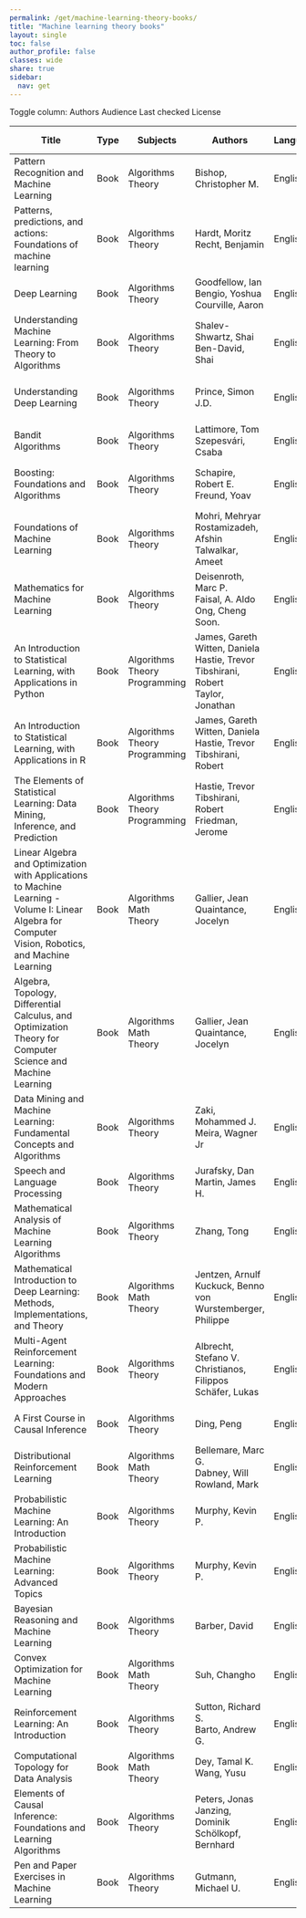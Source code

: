 ```yaml
---
permalink: /get/machine-learning-theory-books/
title: "Machine learning theory books"
layout: single
toc: false
author_profile: false
classes: wide
share: true
sidebar:
  nav: get
---
```


<div class="table_cols_toggles">
Toggle column: <a class="toggle-vis btn btn--danger" data-column="3">Authors</a> <a class="toggle-vis btn btn--danger" data-column="5">Audience</a> <a class="toggle-vis btn btn--danger" data-column="8">Last checked</a> <a class="toggle-vis btn btn--danger" data-column="9">License</a>
</div>
<table class="display" style="width:100%">
<thead>
<tr>
    <th>Title</th>
    <th>Type</th>
    <th>Subjects</th>
    <th>Authors</th>
    <th>Language</th>
    <th>Audience</th>
    <th>Reviews</th>
    <th>URLs</th>
    <th>Last checked</th>
    <th>License</th>
</tr>
</thead>
<tbody>
<tr>
    <td>Pattern Recognition and Machine Learning</td>
    <td>Book</td>
    <td>Algorithms<br>Theory</td>
    <td>Bishop, Christopher M.</td>
    <td>English</td>
    <td>Undergrad</td>
    <td><a class="btn btn--success" href="https://cfknow.github.io/review/Pattern-Recognition-and-Machine-Learning/" target="_blank">2023-11</a></td>
    <td><a href="https://www.microsoft.com/en-us/research/uploads/prod/2006/01/Bishop-Pattern-Recognition-and-Machine-Learning-2006.pdf" target="_blank" class="btn btn--primary">PDF</a><br><a href="https://www.microsoft.com/en-us/research/people/cmbishop/prml-book/" target="_blank" class="btn btn--warning">Site</a></td>
    <td>2023-11-11</td>
    <td></td>
</tr>
<tr>
    <td>Patterns, predictions, and actions: Foundations of machine learning</td>
    <td>Book</td>
    <td>Algorithms<br>Theory</td>
    <td>Hardt, Moritz<br>Recht, Benjamin</td>
    <td>English</td>
    <td>Undergrad</td>
    <td></td>
    <td><a href="https://mlstory.org/pdf/patterns.pdf" target="_blank" class="btn btn--primary">PDF</a><br><a href="https://mlstory.org/" target="_blank" class="btn btn--warning">Site</a></td>
    <td>2023-11-11</td>
    <td>CC BY-NC-ND 4.0 DEED</td>
</tr>
<tr>
    <td>Deep Learning</td>
    <td>Book</td>
    <td>Algorithms<br>Theory</td>
    <td>Goodfellow, Ian<br>Bengio, Yoshua<br>Courville, Aaron</td>
    <td>English</td>
    <td>Undergrad</td>
    <td></td>
    <td><a href="https://www.deeplearningbook.org/" target="_blank" class="btn btn--warning">Site</a></td>
    <td>2023-11-11</td>
    <td></td>
</tr>
<tr>
    <td>Understanding Machine Learning: From Theory to Algorithms</td>
    <td>Book</td>
    <td>Algorithms<br>Theory</td>
    <td>Shalev-Shwartz, Shai<br>Ben-David, Shai</td>
    <td>English</td>
    <td>Undergrad</td>
    <td></td>
    <td><a href = "https://www.cs.huji.ac.il/~shais/UnderstandingMachineLearning/understanding-machine-learning-theory-algorithms.pdf" target = "_blank"  class="btn btn--primary">PDF</a><br><a href = "https://www.cs.huji.ac.il/~shais/UnderstandingMachineLearning/" target = "_blank" class="btn btn--warning">Site</a></td>
    <td>2023-11-11</td>
    <td>Personal use</td>
</tr>
<tr>
    <td>Understanding Deep Learning</td>
    <td>Book</td>
    <td>Algorithms<br>Theory</td>
    <td>Prince, Simon J.D.</td>
    <td>English</td>
    <td>Undergrad</td>
    <td></td>
    <td><a href = "https://github.com/udlbook/udlbook/releases/download/v1.15/UnderstandingDeepLearning_23_10_23_C.pdf" target = "_blank"  class="btn btn--primary">PDF</a><br><a href = "https://udlbook.github.io/udlbook/" target = "_blank" class="btn btn--warning">Site</a></td>
    <td>2023-11-11</td>
    <td>CC BY-NC-ND 4.0 DEED</td>
</tr>
<tr>
    <td>Bandit Algorithms</td>
    <td>Book</td>
    <td>Algorithms<br>Theory</td>
    <td>Lattimore, Tom<br>Szepesvári, Csaba</td>
    <td>English</td>
    <td>Grad</td>
    <td></td>
    <td><a href = "https://tor-lattimore.com/downloads/book/book.pdf" target = "_blank"  class="btn btn--primary">PDF</a><br><a href = "https://tor-lattimore.com/downloads/book/solutions.pdf" target = "_blank"  class="btn btn--primary">Res</a></td>
    <td>2023-11-11</td>
    <td></td>
</tr>
<tr>
    <td>Boosting: Foundations and Algorithms</td>
    <td>Book</td>
    <td>Algorithms<br>Theory</td>
    <td>Schapire, Robert E.<br>Freund, Yoav</td>
    <td>English</td>
    <td>Grad</td>
    <td></td>
    <td><a href = "https://direct.mit.edu/books/book-pdf/2091763/book_9780262301183.pdf" target = "_blank"  class="btn btn--primary">PDF</a><br><a href = "https://doi.org/10.7551/mitpress/8291.001.0001" target = "_blank" class="btn btn--warning">Site</a></td>
    <td>2023-11-11</td>
    <td>CC BY-NC-ND 4.0 DEED</td>
</tr>
<tr>
    <td>Foundations of Machine Learning</td>
    <td>Book</td>
    <td>Algorithms<br>Theory</td>
    <td>Mohri, Mehryar<br>Rostamizadeh, Afshin<br>Talwalkar, Ameet</td>
    <td>English</td>
    <td>Grad</td>
    <td></td>
    <td><a href = "https://www.dropbox.com/s/38p0j6ds5q9c8oe/10290.pdf?dl=1" target = "_blank"  class="btn btn--primary">PDF</a><br><a href = "https://mitpress.ublish.com/ebook/foundations-of-machine-learning--2-preview/7093/Cover" target = "_blank" class="btn btn--primary">HTML</a><br><a href = "https://cs.nyu.edu/~mohri/mlbook/errata_ed2_p1.html" target = "_blank" class="btn btn--primary">Errata</a></td>
    <td>2023-11-11</td>
    <td>CC BY-NC-ND 4.0 DEED</td>
</tr>
<tr>
    <td>Mathematics for Machine Learning</td>
    <td>Book</td>
    <td>Algorithms<br>Theory</td>
    <td>Deisenroth, Marc P.<br>Faisal, A. Aldo<br>Ong, Cheng Soon.</td>
    <td>English</td>
    <td>Undergrad</td>
    <td></td>
    <td><a href = "https://mml-book.github.io/book/mml-book.pdf" target = "_blank"  class="btn btn--primary">PDF</a><br><a href = "https://mml-book.github.io/" target = "_blank" class="btn btn--warning">Site</a></td>
    <td>2023-11-11</td>
    <td></td>
</tr>
<tr>
    <td>An Introduction to Statistical Learning, with Applications in Python</td>
    <td>Book</td>
    <td>Algorithms<br>Theory<br>Programming</td>
    <td>James, Gareth<br>Witten, Daniela<br>Hastie, Trevor<br>Tibshirani, Robert<br>Taylor, Jonathan</td>
    <td>English</td>
    <td>Undergrad</td>
    <td></td>
    <td><a href = "https://hastie.su.domains/ISLP/ISLP_website.pdf.download.html" target = "_blank"  class="btn btn--primary">PDF</a><br><a href = "https://www.statlearning.com/resources-python" target = "_blank" class="btn btn--primary">Res</a></td>
    <td>2023-11-11</td>
    <td></td>
</tr>
<tr>
    <td>An Introduction to Statistical Learning, with Applications in R</td>
    <td>Book</td>
    <td>Algorithms<br>Theory<br>Programming</td>
    <td>James, Gareth<br>Witten, Daniela<br>Hastie, Trevor<br>Tibshirani, Robert</td>
    <td>English</td>
    <td>Undergrad</td>
    <td></td>
    <td><a href = "https://hastie.su.domains/ISLR2/ISLRv2_corrected_June_2023.pdf.download.html" target = "_blank"  class="btn btn--primary">PDF</a><br><a href = "https://www.statlearning.com/resources-second-edition" target = "_blank" class="btn btn--primary">Res</a></td>
    <td>2023-11-11</td>
    <td></td>
</tr>
<tr>
    <td>The Elements of Statistical Learning: Data Mining, Inference, and Prediction</td>
    <td>Book</td>
    <td>Algorithms<br>Theory<br>Programming</td>
    <td>Hastie, Trevor<br>Tibshirani, Robert<br>Friedman, Jerome</td>
    <td>English</td>
    <td>Undergrad</td>
    <td></td>
    <td><a href = "https://hastie.su.domains/ElemStatLearn/printings/ESLII_print12_toc.pdf" target = "_blank"  class="btn btn--primary">PDF</a><br><a href = "https://hastie.su.domains/ElemStatLearn/" target = "_blank" class="btn btn--warning">Site</a></td>
    <td>2023-11-11</td>
    <td></td>
</tr>
<tr>
    <td>Linear Algebra and Optimization with Applications to Machine Learning - Volume I: Linear Algebra for Computer Vision, Robotics, and Machine Learning</td>
    <td>Book</td>
    <td>Algorithms<br>Math<br>Theory</td>
    <td>Gallier, Jean<br>Quaintance, Jocelyn</td>
    <td>English</td>
    <td>Undergrad</td>
    <td></td>
    <td><a href = "https://www.seas.upenn.edu/~cis5150/linalg-I.pdf" target = "_blank"  class="btn btn--primary">PDF</a><br><a href = "https://www.cis.upenn.edu/~jean/gbooks/linalg.html" target = "_blank" class="btn btn--warning">Site</a></td>
    <td>2023-11-11</td>
    <td></td>
</tr>
<tr>
    <td>Algebra, Topology, Differential Calculus, and Optimization Theory for Computer Science and Machine Learning</td>
    <td>Book</td>
    <td>Algorithms<br>Math<br>Theory</td>
    <td>Gallier, Jean<br>Quaintance, Jocelyn</td>
    <td>English</td>
    <td>Grad</td>
    <td></td>
    <td><a href = "http://www.cis.upenn.edu/~jean/math-deep.pdf" target = "_blank"  class="btn btn--primary">PDF</a><br><a href = "https://www.cis.upenn.edu/~jean/gbooks/geomath.html" target = "_blank" class="btn btn--warning">Site</a></td>
    <td>2023-11-11</td>
    <td></td>
</tr>
<tr>
    <td>Data Mining and Machine Learning: Fundamental Concepts and Algorithms</td>
    <td>Book</td>
    <td>Algorithms<br>Theory</td>
    <td>Zaki, Mohammed J.<br>Meira, Wagner Jr</td>
    <td>English</td>
    <td>Undergrad</td>
    <td></td>
    <td><a href = "https://dataminingbook.info/book_html/" target = "_blank"  class="btn btn--primary">HTML</a><br><a href = "https://dataminingbook.info/" target = "_blank" class="btn btn--warning">Site</a></td>
    <td>2023-11-11</td>
    <td></td>
</tr>
<tr>
    <td>Speech and Language Processing</td>
    <td>Book</td>
    <td>Algorithms<br>Theory</td>
    <td>Jurafsky, Dan<br>Martin, James H.</td>
    <td>English</td>
    <td>Undergrad</td>
    <td></td>
    <td><a href = "https://web.stanford.edu/~jurafsky/slp3/ed3book_jan72023.pdf"  class="btn btn--primary">PDF</a><br><a href = "https://web.stanford.edu/~jurafsky/slp3/" target = "_blank" class="btn btn--warning">Site</a></td>
    <td>2023-11-11</td>
    <td></td>
</tr>
<tr>
    <td>Mathematical Analysis of Machine Learning Algorithms</td>
    <td>Book</td>
    <td>Algorithms<br>Theory</td>
    <td>Zhang, Tong</td>
    <td>English</td>
    <td>Grad</td>
    <td></td>
    <td><a href = "https://tongzhang-ml.org/lt-book/lt-book.pdf"  class="btn btn--primary">PDF</a><br><a href = "https://tongzhang-ml.org/lt-book.html" target = "_blank" class="btn btn--warning">Site</a></td>
    <td>2023-11-11</td>
    <td>Personal use</td>
</tr>
<tr>
    <td>Mathematical Introduction to Deep Learning: Methods, Implementations, and Theory</td>
    <td>Book</td>
    <td>Algorithms<br>Math<br>Theory</td>
    <td>Jentzen, Arnulf<br>Kuckuck, Benno<br>von Wurstemberger, Philippe</td>
    <td>English</td>
    <td>Grad</td>
    <td></td>
    <td><a href = "https://arxiv.org/pdf/2310.20360.pdf"  class="btn btn--primary">PDF</a><br><a href = "https://github.com/introdeeplearning/book" target = "_blank" class="btn btn--primary">Res</a></td>
    <td>2023-11-11</td>
    <td></td>
</tr>
<tr>
    <td>Multi-Agent Reinforcement Learning: Foundations and Modern Approaches</td>
    <td>Book</td>
    <td>Algorithms<br>Theory</td>
    <td>Albrecht, Stefano V.<br>Christianos, Filippos<br>Schäfer, Lukas</td>
    <td>English</td>
    <td>Undergrad</td>
    <td></td>
    <td><a href = "https://www.marl-book.com/download"  class="btn btn--primary">PDF</a><br><a href = "https://www.marl-book" target = "_blank" class="btn btn--warning">Site</a></td>
    <td>2023-11-11</td>
    <td>CC BY-NC-ND 4.0 DEED</td>
</tr>
<tr>
    <td>A First Course in Causal Inference</td>
    <td>Book</td>
    <td>Algorithms<br>Theory</td>
    <td>Ding, Peng</td>
    <td>English</td>
    <td>Undergrad</td>
    <td></td>
    <td><a href = "https://arxiv.org/abs/2305.18793"  class="btn btn--primary">PDF</a><br><a href = "https://sites.google.com/site/pengdingpku/teaching" target = "_blank" class="btn btn--warning">Site</a><br><a href = "https://dataverse.harvard.edu/dataset.xhtml?persistentId=doi:10.7910/DVN/ZX3VEV" target = "_blank" class="btn btn--primary">Res</a></td>
    <td>2023-11-11</td>
    <td></td>
</tr>
<tr>
    <td>Distributional Reinforcement Learning</td>
    <td>Book</td>
    <td>Algorithms<br>Math<br>Theory</td>
    <td>Bellemare, Marc G.<br>Dabney, Will<br>Rowland, Mark</td>
    <td>English</td>
    <td>Undergrad</td>
    <td></td>
    <td><a href = "https://direct.mit.edu/books/book-pdf/2111075/book_9780262374026.pdf"  class="btn btn--primary">PDF</a><br><a href = "https://direct.mit.edu/books/oa-monograph/5590/Distributional-Reinforcement-Learning" target = "_blank" class="btn btn--warning">Site</a></td>
    <td>2023-11-11</td>
    <td>CC BY-NC-ND 4.0 DEED</td>
</tr>
<tr>
    <td>Probabilistic Machine Learning: An Introduction</td>
    <td>Book</td>
    <td>Algorithms<br>Theory</td>
    <td>Murphy, Kevin P.</td>
    <td>English</td>
    <td>Undergrad</td>
    <td></td>
    <td><a href = "https://github.com/probml/pml-book/releases/latest/download/book1.pdf"  class="btn btn--primary">PDF</a><br><a href = "https://probml.github.io/pml-book/book1.html" target = "_blank" class="btn btn--warning">Site</a></td>
    <td>2023-11-11</td>
    <td>CC BY-NC-ND 4.0 DEED</td>
</tr>
<tr>
    <td>Probabilistic Machine Learning: Advanced Topics</td>
    <td>Book</td>
    <td>Algorithms<br>Theory</td>
    <td>Murphy, Kevin P.</td>
    <td>English</td>
    <td>Undergrad</td>
    <td></td>
    <td><a href = "https://github.com/probml/pml2-book/releases/latest/download/book2.pdf"  class="btn btn--primary">PDF</a><br><a href = "https://probml.github.io/pml-book/book2.html" target = "_blank" class="btn btn--warning">Site</a></td>
    <td>2023-11-11</td>
    <td>CC BY-NC-ND 4.0 DEED</td>
</tr>
<tr>
    <td>Bayesian Reasoning and Machine Learning</td>
    <td>Book</td>
    <td>Algorithms<br>Theory</td>
    <td>Barber, David</td>
    <td>English</td>
    <td>Grad</td>
    <td></td>
    <td><a href = "http://web4.cs.ucl.ac.uk/staff/D.Barber/textbook/200620.pdf"  class="btn btn--primary">PDF</a><br><a href = "http://web4.cs.ucl.ac.uk/staff/D.Barber/pmwiki/pmwiki.php?n=Brml.HomePage" target = "_blank" class="btn btn--warning">Site</a></td>
    <td>2023-11-11</td>
    <td></td>
</tr>
<tr>
    <td>Convex Optimization for Machine Learning</td>
    <td>Book</td>
    <td>Algorithms<br>Math<br>Theory</td>
    <td>Suh, Changho</td>
    <td>English</td>
    <td>Undergrad</td>
    <td></td>
    <td><a href = "https://www.nowpublishers.com/article/DownloadEBook/9781638280521?format=pdf"  class="btn btn--primary">PDF</a><br><a href = "https://www.nowpublishers.com/article/BookDetails/9781638280521" target = "_blank" class="btn btn--warning">Site</a></td>
    <td>2023-11-11</td>
    <td>CC BY-NC 2.0 DEED</td>
</tr>
<tr>
    <td>Reinforcement Learning: An Introduction</td>
    <td>Book</td>
    <td>Algorithms<br>Theory</td>
    <td>Sutton, Richard S.<br>Barto, Andrew G.</td>
    <td>English</td>
    <td>Undergrad</td>
    <td></td>
    <td><a href = "http://incompleteideas.net/book/RLbook2020.pdf"  class="btn btn--primary">PDF</a><br><a href = "http://incompleteideas.net/book/the-book.html" target = "_blank" class="btn btn--warning">Site</a></td>
    <td>2023-11-11</td>
    <td>CC BY-NC-ND 2.0 DEED</td>
</tr>
<tr>
    <td>Computational Topology for Data Analysis</td>
    <td>Book</td>
    <td>Algorithms<br>Math<br>Theory</td>
    <td>Dey, Tamal K.<br>Wang, Yusu</td>
    <td>English</td>
    <td>Grad</td>
    <td></td>
    <td><a href = "https://www.cs.purdue.edu/homes/tamaldey/book/CTDAbook/CTDAbook.pdf"  class="btn btn--primary">PDF</a><br><a href = "https://www.cs.purdue.edu/homes/tamaldey/book/CTDAbook/CTDAbook.html" target = "_blank" class="btn btn--warning">Site</a></td>
    <td>2023-11-11</td>
    <td>Personal use</td>
</tr>
<tr>
    <td>Elements of Causal Inference: Foundations and Learning Algorithms</td>
    <td>Book</td>
    <td>Algorithms<br>Theory</td>
    <td>Peters, Jonas<br>Janzing, Dominik<br>Schölkopf, Bernhard</td>
    <td>English</td>
    <td>Grad</td>
    <td></td>
    <td><a href = "https://mitp-content-server.mit.edu/books/content/sectbyfn?collid=books_pres_0&id=11283&fn=11283.pdf"  class="btn btn--primary">PDF</a><br><a href = "https://mitpress.mit.edu/9780262344296/elements-of-causal-inference/" target = "_blank" class="btn btn--warning">Site</a></td>
    <td>2023-11-11</td>
    <td>CC BY-NC-ND 4.0 DEED</td>
</tr>
<tr>
    <td>Pen and Paper Exercises in Machine Learning</td>
    <td>Book</td>
    <td>Algorithms<br>Theory</td>
    <td>Gutmann, Michael U.</td>
    <td>English</td>
    <td>Undergrad</td>
    <td></td>
    <td><a href = "https://arxiv.org/pdf/2206.13446.pdf"  class="btn btn--primary">PDF</a><br><a href = "https://arxiv.org/abs/2206.13446" target = "_blank" class="btn btn--warning">Site</a></td>
    <td>2023-11-11</td>
    <td></td>
</tr>
<tfoot>
<tr>
    <td></td>
    <td></td>
    <td></td>
    <td></td>
    <td></td>
    <td></td>
    <td></td>
    <td></td>
    <td></td>
    <td></td>
</tr>
</tfoot>
